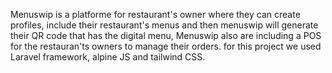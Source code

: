 Menuswip is a platforme for restaurant's owner where they can create profiles, include their restaurant's menus and then menuswip will generate their QR code that has the digital menu, Menuswip also are including a POS for the restauran'ts owners to manage their orders.
for this project we used Laravel framework, alpine JS and tailwind CSS.
